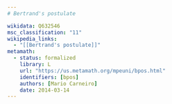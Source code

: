 ```yaml
---
# Bertrand's postulate

wikidata: Q632546
msc_classification: "11"
wikipedia_links:
  - "[[Bertrand's postulate]]"
metamath:
  - status: formalized
    library: L
    url: "https://us.metamath.org/mpeuni/bpos.html"
    identifiers: [bpos]
    authors: [Mario Carneiro]
    date: 2014-03-14
---
```

